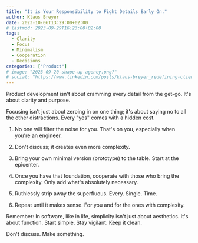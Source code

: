 ```yaml
---
title: "It is Your Responsibility to Fight Details Early On."
author: Klaus Breyer
date: 2023-10-06T13:29:00+02:00
# lastmod: 2023-09-29T16:23:00+02:00
tags:
  - Clarity
  - Focus
  - Minimalism
  - Cooperation
  - Decisions
categories: ["Product"]
# image: "2023-09-20-shape-up-agency.png?"
# social: "https://www.linkedin.com/posts/klaus-breyer_redefining-client-work-the-agencys-guide-activity-7110913038588760064-pMSy"
---
```


Product development isn't about cramming every detail from the get-go. It's about clarity and purpose.

Focusing isn't just about zeroing in on one thing; it's about saying no to all the other distractions. Every "yes" comes with a hidden cost.

1. No one will filter the noise for you. That's on you, especially when you're an engineer.

2. Don't discuss; it creates even more complexity.

3. Bring your own minimal version (prototype) to the table. Start at the epicenter.

4. Once you have that foundation, cooperate with those who bring the complexity. Only add what's absolutely necessary.

5. Ruthlessly strip away the superfluous. Every. Single. Time.

6. Repeat until it makes sense. For you and for the ones with complexity.

Remember: In software, like in life, simplicity isn't just about aesthetics. It's about function. Start simple. Stay vigilant. Keep it clean.

Don't discuss.
Make something.
